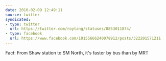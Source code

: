 ```yaml
---
date: 2010-02-09 12:49:11
source: twitter
syndicated:
- type: twitter
  url: https://twitter.com/roytang/statuses/8853011874/
- type: facebook
  url: https://www.facebook.com/10155666240078912/posts/322201571211
---
```


Fact: From Shaw station to SM North, it's faster by bus than by MRT